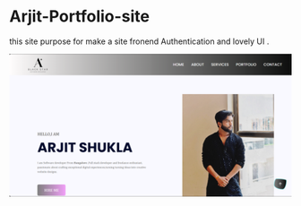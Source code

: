 # Arjit-Portfolio-site
this site purpose for make a site fronend Authentication and lovely UI .

![MasterHead](https://github.com/Arjitshukla/Arjit-Portfolio-site/blob/master/views(1).png)
